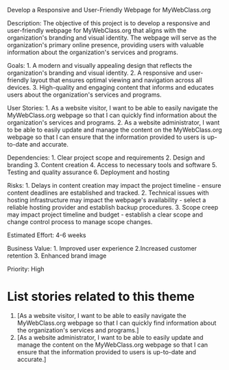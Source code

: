 Develop a Responsive and User-Friendly Webpage for MyWebClass.org

Description: The objective of this project is to develop a responsive and user-friendly webpage for MyWebClass.org that 
aligns with the organization's branding and visual identity. The webpage will serve as the organization's primary online presence, providing users with valuable information about the organization's services and programs.

Goals: 
    1. A modern and visually appealing design that reflects the organization's branding and visual identity.
    2. A responsive and user-friendly layout that ensures optimal viewing and navigation across all devices.
    3. High-quality and engaging content that informs and educates users about the organization's services and programs.

User Stories: 
    1. As a website visitor, I want to be able to easily navigate the MyWebClass.org webpage so that I can quickly
find information about the organization's services and programs.
    2. As a website administrator, I want to be able to easily update and manage the content on the MyWebClass.org webpage
so that I can ensure that the information provided to users is up-to-date and accurate.    

Dependencies: 
    1. Clear project scope and requirements
    2. Design and branding
    3. Content creation
    4. Access to necessary tools and software
    5. Testing and quality assurance
    6. Deployment and hosting

Risks: 
    1. Delays in content creation may impact the project timeline - ensure content deadlines are established and tracked.
    2. Technical issues with hosting infrastructure may impact the webpage's availability - select a reliable hosting provider and establish backup procedures.
    3. Scope creep may impact project timeline and budget - establish a clear scope and change control process to manage scope changes.

Estimated Effort: 4-6 weeks

Business Value: 
    1. Improved user experience
    2.Increased customer retention
    3. Enhanced brand image

Priority: High

# List stories related to this theme
1. [As a website visitor, I want to be able to easily navigate the MyWebClass.org webpage so that I can quickly find information about the organization's services and programs.]
2. [As a website administrator, I want to be able to easily update and manage the content on the MyWebClass.org webpage so
that I can ensure that the information provided to users is up-to-date and accurate.]

